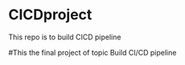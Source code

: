 # CICDproject
This repo is to build CICD pipeline

#This the final project of topic Build CI/CD pipeline